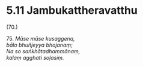 # 5.11 Jambukattheravatthu

(70.)

75\. _Māse māse kusaggena,_  
_bālo bhuñjeyya bhojanaṃ;_  
_Na so saṅkhātadhammānaṃ,_  
_kalaṃ agghati soḷasiṃ._
